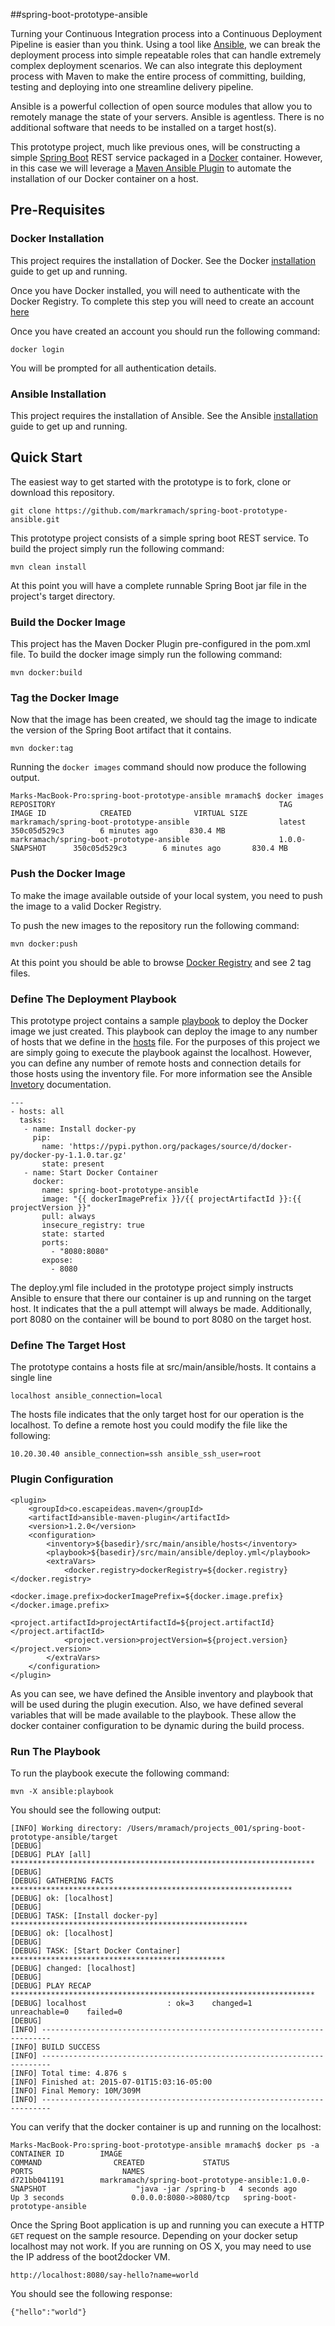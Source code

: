 ##spring-boot-prototype-ansible

Turning your Continuous Integration process into a Continuous Deployment Pipeline is easier than you think. Using a tool like [Ansible](http://www.ansible.com/), we can break the deployment process into simple repeatable roles that can handle extremely complex deployment scenarios. We can also integrate this deployment process with Maven to make the entire process of committing, building, testing and deploying into one streamline delivery pipeline.

Ansible is a powerful collection of open source modules that allow you to remotely manage the state of your servers. Ansible is agentless. There is no additional software that needs to be installed on a target host(s).

This prototype project, much like previous ones, will be constructing a simple [Spring Boot](http://projects.spring.io/spring-boot/) REST service packaged in a [Docker](https://www.docker.com/) container. However, in this case we will leverage a [Maven Ansible Plugin](https://github.com/tmullender/ansible-maven-plugin) to automate the installation of our Docker container on a host.

## Pre-Requisites

### Docker Installation

This project requires the installation of Docker. See the Docker [installation](https://docs.docker.com/installation/#installation) guide to get up and running.

Once you have Docker installed, you will need to authenticate with the Docker Registry. To complete this step you will need to create an account [here](https://hub.docker.com/account/signup/)

Once you have created an account you should run the following command:

	docker login
	
You will be prompted for all authentication details.

### Ansible Installation

This project requires the installation of Ansible. See the Ansible [installation](http://docs.ansible.com/intro_installation.html) guide to get up and running.

## Quick Start

The easiest way to get started with the prototype is to fork, clone or download this repository.

	git clone https://github.com/markramach/spring-boot-prototype-ansible.git
	
This prototype project consists of a simple spring boot REST service. To build the project simply run the following command:

	mvn clean install
	
At this point you will have a complete runnable Spring Boot jar file in the project's target directory. 

### Build the Docker Image
	
This project has the Maven Docker Plugin pre-configured in the pom.xml file. To build the docker image simply run the following command:

	mvn docker:build
	
### Tag the Docker Image

Now that the image has been created, we should tag the image to indicate the version of the Spring Boot artifact that it contains. 

	mvn docker:tag
	
Running the `docker images` command should now produce the following output.

	Marks-MacBook-Pro:spring-boot-prototype-ansible mramach$ docker images
	REPOSITORY                                                  TAG                 IMAGE ID            CREATED              VIRTUAL SIZE
	markramach/spring-boot-prototype-ansible                    latest              350c05d529c3        6 minutes ago       830.4 MB
	markramach/spring-boot-prototype-ansible                    1.0.0-SNAPSHOT      350c05d529c3        6 minutes ago       830.4 MB

### Push the Docker Image

To make the image available outside of your local system, you need to push the image to a valid Docker Registry.

To push the new images to the repository run the following command:

	mvn docker:push

At this point you should be able to browse [Docker Registry](https://registry.hub.docker.com/u/markramach/spring-boot-prototype-ansible/tags/manage/) and see 2 tag files.

### Define The Deployment Playbook

This prototype project contains a sample [playbook](https://github.com/markramach/spring-boot-prototype-ansible/blob/master/src/main/ansible/deploy.yml) to deploy the Docker image we just created. This playbook can deploy the image to any number of hosts that we define in the [hosts](https://github.com/markramach/spring-boot-prototype-ansible/blob/master/src/main/ansible/hosts) file. For the purposes of this project we are simply going to execute the playbook against the localhost. However, you can define any number of remote hosts and connection details for those hosts using the inventory file. For more information see the Ansible [Invetory](http://docs.ansible.com/intro_inventory.html) documentation.

	---
	- hosts: all 
	  tasks:
	   - name: Install docker-py
	     pip:
	       name: 'https://pypi.python.org/packages/source/d/docker-py/docker-py-1.1.0.tar.gz'
    	   state: present
	   - name: Start Docker Container
	     docker:
	       name: spring-boot-prototype-ansible
	       image: "{{ dockerImagePrefix }}/{{ projectArtifactId }}:{{ projectVersion }}"
	       pull: always
	       insecure_registry: true
	       state: started
	       ports:
	         - "8080:8080"
	       expose:
	         - 8080

The deploy.yml file included in the prototype project simply instructs Ansible to ensure that there our container is up and running on the target host. It indicates that the a pull attempt will always be made. Additionally, port 8080 on the container will be bound to port 8080 on the target host.

### Define The Target Host

The prototype contains a hosts file at src/main/ansible/hosts. It contains a single line

	localhost ansible_connection=local
	
The hosts file indicates that the only target host for our operation is the localhost. To define a remote host you could modify the file like the following:

	10.20.30.40 ansible_connection=ssh ansible_ssh_user=root

### Plugin Configuration

	<plugin>
		<groupId>co.escapeideas.maven</groupId>
		<artifactId>ansible-maven-plugin</artifactId>
		<version>1.2.0</version>
		<configuration>
			<inventory>${basedir}/src/main/ansible/hosts</inventory>
			<playbook>${basedir}/src/main/ansible/deploy.yml</playbook>
			<extraVars>
				<docker.registry>dockerRegistry=${docker.registry}</docker.registry>
				<docker.image.prefix>dockerImagePrefix=${docker.image.prefix}</docker.image.prefix>
				<project.artifactId>projectArtifactId=${project.artifactId}</project.artifactId>
				<project.version>projectVersion=${project.version}</project.version>
			</extraVars>
		</configuration>
	</plugin>
            
As you can see, we have defined the Ansible inventory and playbook that will be used during the plugin execution. Also, we have defined several variables that will be made available to the playbook. These allow the docker container configuration to be dynamic during the build process.

### Run The Playbook

To run the playbook execute the following command:

	mvn -X ansible:playbook

You should see the following output:

	[INFO] Working directory: /Users/mramach/projects_001/spring-boot-prototype-ansible/target
	[DEBUG] 
	[DEBUG] PLAY [all] ******************************************************************** 
	[DEBUG] 
	[DEBUG] GATHERING FACTS *************************************************************** 
	[DEBUG] ok: [localhost]
	[DEBUG] 
	[DEBUG] TASK: [Install docker-py] ***************************************************** 
	[DEBUG] ok: [localhost]
	[DEBUG] 
	[DEBUG] TASK: [Start Docker Container] ************************************************ 
	[DEBUG] changed: [localhost]
	[DEBUG] 
	[DEBUG] PLAY RECAP ******************************************************************** 
	[DEBUG] localhost                  : ok=3    changed=1    unreachable=0    failed=0   
	[DEBUG] 
	[INFO] ------------------------------------------------------------------------
	[INFO] BUILD SUCCESS
	[INFO] ------------------------------------------------------------------------
	[INFO] Total time: 4.876 s
	[INFO] Finished at: 2015-07-01T15:03:16-05:00
	[INFO] Final Memory: 10M/309M
	[INFO] ------------------------------------------------------------------------

You can verify that the docker container is up and running on the localhost:

	Marks-MacBook-Pro:spring-boot-prototype-ansible mramach$ docker ps -a
	CONTAINER ID        IMAGE                                                                      COMMAND                CREATED             STATUS                     PORTS                    NAMES
	d721bb041191        markramach/spring-boot-prototype-ansible:1.0.0-SNAPSHOT                    "java -jar /spring-b   4 seconds ago       Up 3 seconds               0.0.0.0:8080->8080/tcp   spring-boot-prototype-ansible  

Once the Spring Boot application is up and running you can execute a HTTP `GET` request on the sample resource. Depending on your docker setup localhost may not work. If you are running on OS X, you may need to use the IP address of the boot2docker VM.

	http://localhost:8080/say-hello?name=world
	
You should see the following response:

	{"hello":"world"}
	